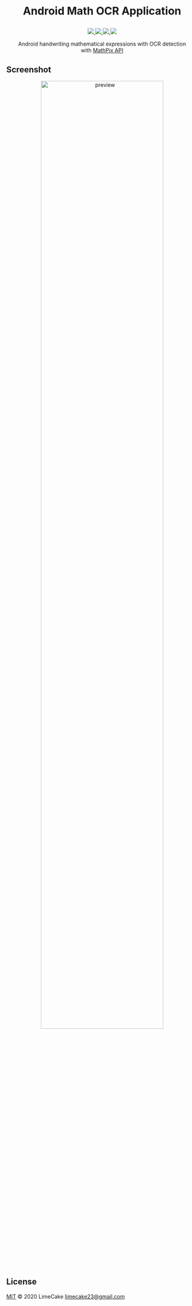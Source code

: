 <h1 align="center">
  <br>
  <p>Android Math OCR Application</p>
</h1>

<p align="center">
    <a href="https://mathpix.com/ocr">
        <img src="https://img.shields.io/badge/API-Mathpix-black?style=flat-square" />
    </a>
    <a href="#license">
        <img src="https://img.shields.io/github/license/LIMECAKE/MATH-OCR?style=flat-square" />
    </a>
    <a href="https://github.com/LIMECAKE/MATH-OCR/releases">
        <img src="https://img.shields.io/github/v/release/LIMECAKE/MATH-OCR?style=flat-square" />
    </a>
    <a href="https://github.com/LIMECAKE/MATH-OCR/issues">
        <img src="https://img.shields.io/badge/SUPPORT-LIVE-green?style=flat-square" />
    </a>
</p>

<p align="center">
Android handwriting mathematical expressions with OCR detection
<br/>
with <a href="https://mathpix.com/ocr">MathPix API</a> 
</p>

## Screenshot

<div align="center">
<img src="https://user-images.githubusercontent.com/8467374/79947746-77a91600-84ad-11ea-8c66-155d998d2801.jpg" alt="preview" width="80%"></img>
</div>

## License
[MIT](LICENSE) © 2020 LimeCake <limecake23@gmail.com>